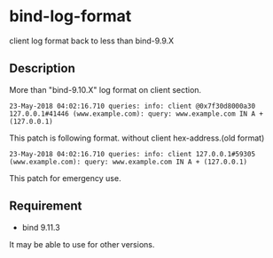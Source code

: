 # bind-log-format
client log format back to less than bind-9.9.X

## Description
More than "bind-9.10.X" log format on client section.

```
23-May-2018 04:02:16.710 queries: info: client @0x7f30d8000a30 127.0.0.1#41446 (www.example.com): query: www.example.com IN A + (127.0.0.1)

```

This patch is following format.
without client hex-address.(old format)

```
23-May-2018 04:02:16.710 queries: info: client 127.0.0.1#59305 (www.example.com): query: www.example.com IN A + (127.0.0.1)
```
 
This patch for emergency use.

## Requirement

- bind 9.11.3

It may be able to use for other versions.
